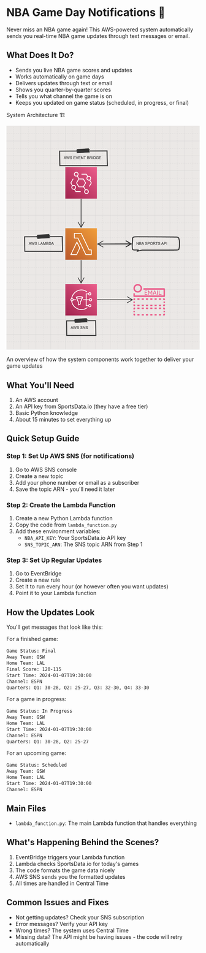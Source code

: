 # NBA Game Day Notifications 🏀

Never miss an NBA game again! This AWS-powered system automatically sends you real-time NBA game updates through text messages or email.

## What Does It Do?

- Sends you live NBA game scores and updates
- Works automatically on game days
- Delivers updates through text or email
- Shows you quarter-by-quarter scores
- Tells you what channel the game is on
- Keeps you updated on game status (scheduled, in progress, or final)

System Architecture 🏗️

![NBA Game Day Notifications Architecture](architecture.png)

An overview of how the system components work together to deliver your game updates

## What You'll Need

1. An AWS account
2. An API key from SportsData.io (they have a free tier)
3. Basic Python knowledge
4. About 15 minutes to set everything up

## Quick Setup Guide

### Step 1: Set Up AWS SNS (for notifications)

1. Go to AWS SNS console
2. Create a new topic
3. Add your phone number or email as a subscriber
4. Save the topic ARN - you'll need it later

### Step 2: Create the Lambda Function

1. Create a new Python Lambda function
2. Copy the code from `lambda_function.py`
3. Add these environment variables:
   - `NBA_API_KEY`: Your SportsData.io API key
   - `SNS_TOPIC_ARN`: The SNS topic ARN from Step 1

### Step 3: Set Up Regular Updates

1. Go to EventBridge
2. Create a new rule
3. Set it to run every hour (or however often you want updates)
4. Point it to your Lambda function

## How the Updates Look

You'll get messages that look like this:

For a finished game:

```
Game Status: Final
Away Team: GSW
Home Team: LAL
Final Score: 120-115
Start Time: 2024-01-07T19:30:00
Channel: ESPN
Quarters: Q1: 30-28, Q2: 25-27, Q3: 32-30, Q4: 33-30
```

For a game in progress:

```
Game Status: In Progress
Away Team: GSW
Home Team: LAL
Start Time: 2024-01-07T19:30:00
Channel: ESPN
Quarters: Q1: 30-28, Q2: 25-27
```

For an upcoming game:

```
Game Status: Scheduled
Away Team: GSW
Home Team: LAL
Start Time: 2024-01-07T19:30:00
Channel: ESPN
```

## Main Files

- `lambda_function.py`: The main Lambda function that handles everything

## What's Happening Behind the Scenes?

1. EventBridge triggers your Lambda function
2. Lambda checks SportsData.io for today's games
3. The code formats the game data nicely
4. AWS SNS sends you the formatted updates
5. All times are handled in Central Time

## Common Issues and Fixes

- Not getting updates? Check your SNS subscription
- Error messages? Verify your API key
- Wrong times? The system uses Central Time
- Missing data? The API might be having issues - the code will retry automatically
